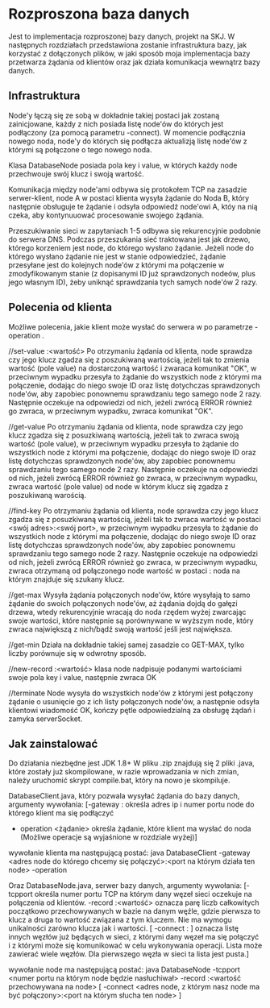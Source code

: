 # Rozproszona baza danych
Jest to implementacja rozproszonej bazy danych, projekt na SKJ.
W następnych rozdziałach przedstawiona zostanie infrastruktura bazy, jak korzystać z dołączonych plików,
w jaki sposób moja implementacja bazy przetwarza żądania od klientów oraz jak działa komunikacja wewnątrz bazy danych.

## Infrastruktura
Node'y łączą się ze sobą w dokładnie takiej postaci jak zostaną zainicjowane, 
każdy z nich posiada listę node'ów do których jest podłączony (za pomocą parametru -connect).
W momencie podłącznia nowego noda, node'y do których się podłącza aktualizją listę node'ów
z którymi są połączone o tego nowego noda.

Klasa DatabaseNode posiada pola key i value, w których każdy node przechwouje swój klucz i swoją wartość.

Komunikacja między node'ami odbywa się protokołem TCP na zasadzie serwer-klient,
node A w postaci klienta wysyła żądanie do Noda B, który następnie obsługuje te żądanie i odsyła odpowiedź node'owi A,
któy na nią czeka, aby kontynuuować procesowanie swojego żądania.

Przeszukiwanie sieci w zapytaniach 1-5 odbywa się rekurencyjnie podobnie do serwera DNS.
Podczas przeszukania sieć traktowana jest jak drzewo, którego korzeniem jest node, do którego wysłano żądanie.
Jeżeli node do którego wysłano żądanie nie jest w stanie odpowiedzieć, żądanie przesyłane jest do
kolejnych node'ów z którymi ma połączenie w zmodyfikowanym stanie (z dopisanymi ID już sprawdzonych nodeów, plus jego własnym ID),
żeby uniknąć sprawdzania tych samych node'ów 2 razy.

## Polecenia od klienta
Możliwe polecenia, jakie klient może wysłać do serwera w po parametrze -operation <polecenie>.

//set-value <klucz>:<wartość>
Po otrzymaniu żądania od klienta, node sprawdza czy jego klucz zgadza się z poszukiwaną wartością,
jeżeli tak to zmienia wartość (pole value) na dostarczoną wartość i zwaraca komunikat "OK", w przeciwnym wypadku
przesyła to żądanie do wszystkich node z którymi ma połączenie, dodając do niego swoje ID oraz listę dotychczas sprawdzonych node'ów, aby zapobiec ponownemu sprawdzaniu
tego samego node 2 razy. Następnie oczekuje na odpowiedzi od nich, jeżeli zwrócą ERROR również go zwraca,
w przeciwnym wypadku, zwraca komunikat "OK".

//get-value <klucz>
Po otrzymaniu żądania od klienta, node sprawdza czy jego klucz zgadza się z posuzkiwaną wartością,
jeżeli tak to zwraca swoją wartość (pole value), w przeciwnym wypadku
przesyła to żądanie do wszystkich node z którymi ma połączenie, dodając do niego swoje ID oraz listę dotychczas sprawdzonych node'ów, aby zapobiec ponownemu sprawdzaniu
tego samego node 2 razy. Następnie oczekuje na odpowiedzi od nich, jeżeli zwrócą ERROR również go zwraca,
w przeciwnym wypadku, zwraca wartość (pole value) od node w którym klucz się zgadza z poszukiwaną warością.

//find-key <klucz>
Po otrzymaniu żądania od klienta, node sprawdza czy jego klucz zgadza się z posuzkiwaną wartością,
jeżeli tak to zwraca wartość w postaci <swój adres>:<swój port>, w przeciwnym wypadku
przesyła to żądanie do wszystkich node z którymi ma połączenie, dodając do niego swoje ID oraz listę dotychczas sprawdzonych node'ów, aby zapobiec ponownemu sprawdzaniu
tego samego node 2 razy. Następnie oczekuje na odpowiedzi od nich, jeżeli zwrócą ERROR również go zwraca,
w przeciwnym wypadku, zwraca otrzymaną od połączonego node wartość w postaci <adres>:<port> noda na którym znajduje się szukany klucz.

//get-max
Wysyła żądania połączonych node'ów, które wysyłają to samo żądanie do swoich połączonych node'ów,
aż żądania dojdą do gałęzi drzewa, wtedy rekurencyjnie wracają do noda rzędem wyżej zwarcając swoje wartości,
które następnie są porównywane w wyższym node, który zwraca największą z nich/bądź swoją wartość jeśli jest największa.

//get-min
Działa na dokładnie takiej samej zasadzie co GET-MAX, tylko liczby porównuje się w odwrotny sposób.

//new-record <klucz>:<wartość>
klasa node nadpisuje podanymi wartościami swoje pola key i value, następnie zwraca OK

//terminate
Node wysyła do wszystkich node'ów z którymi jest połączony żądanie o usunięcie go z ich listy
połączonych node'ów, a następnie odsyła klientowi wiadomość OK, kończy pętle
odpowiedzialną za obsługę żądań i zamyka serverSocket. 

## Jak zainstalować
Do działania niezbędne jest JDK 1.8+
W pliku .zip znajdują się 2 pliki .java, które zostały już skompilowane, 
w razie wprowadzania w nich zmian, należy uruchomić skrypt compile.bat, który na nowo je skompiluje.


DatabaseClient.java, który pozwala wysyłać żądania do bazy danych, argumenty wywołania:
[-gateway <adres ip>:<numer port> określa adres ip i numer portu node do którego klient ma się podłączyć
- operation <żądanie> określa żądanie, które klient ma wysłać do noda (Możliwe operacje są wyjaśnione w rozdziale wyżej)]

wywołanie klienta ma następującą postać: 
java DatabaseClient -gateway <adres node do którego chcemy się połączyć>:<port na którym działa ten node> -operation <polecenie dla serwera>


Oraz DatabaseNode.java, serwer bazy danych, argumenty wywołania: 
[-tcpport <numer portu TCP> określa numer portu TCP na którym dany węzeł sieci
oczekuje na połączenia od klientów.
-record <klucz>:<wartość> oznacza parę liczb całkowitych początkowo
przechowywanych w bazie na danym węźle, gdzie pierwsza to klucz a druga to wartość
związana z tym kluczem. Nie ma wymogu unikalności zarówno klucza jak i wartości.
[ -connect <adres>:<port> ] oznacza listę innych węzłów już będących w sieci, z
którymi dany węzeł ma się połączyć i z którymi może się komunikować w celu wykonywania
operacji. Lista może zawierać wiele węzłów. Dla pierwszego węzła w sieci ta lista jest pusta.]

wywołanie node ma następującą postać: 
java DatabaseNode -tcpport <numer portu na którym node będzie nasłuchiwał> -record <klucz przechowywany na node>:<wartość przechowywana na node> [ -connect <adres node, z którym nasz node ma być połączony>:<port na którym słucha ten node> ]
